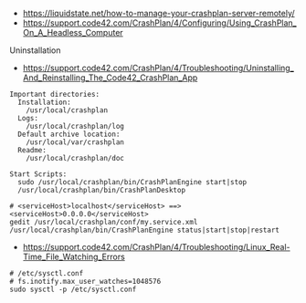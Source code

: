 * https://liquidstate.net/how-to-manage-your-crashplan-server-remotely/
* https://support.code42.com/CrashPlan/4/Configuring/Using_CrashPlan_On_A_Headless_Computer


Uninstallation
* https://support.code42.com/CrashPlan/4/Troubleshooting/Uninstalling_And_Reinstalling_The_Code42_CrashPlan_App

```
Important directories:
  Installation:
    /usr/local/crashplan
  Logs:
    /usr/local/crashplan/log
  Default archive location:
    /usr/local/var/crashplan
  Readme:
    /usr/local/crashplan/doc

Start Scripts:
  sudo /usr/local/crashplan/bin/CrashPlanEngine start|stop
  /usr/local/crashplan/bin/CrashPlanDesktop
```

```shell
# <serviceHost>localhost</serviceHost> ==> <serviceHost>0.0.0.0</serviceHost> 
gedit /usr/local/crashplan/conf/my.service.xml
/usr/local/crashplan/bin/CrashPlanEngine status|start|stop|restart
```

* https://support.code42.com/CrashPlan/4/Troubleshooting/Linux_Real-Time_File_Watching_Errors
```shell
# /etc/sysctl.conf
# fs.inotify.max_user_watches=1048576
sudo sysctl -p /etc/sysctl.conf
```
